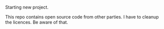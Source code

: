 Starting new project.

This repo contains open source code from other parties. I have to cleanup the licences. Be aware of that.

